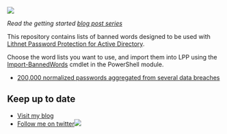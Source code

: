 ![](https://lithnet.github.io/images/lppad.png)

*Read the getting started [blog post series](https://blog.lithnet.io/2019/01/lppad-1.html?m=1)*

This repository contains lists of banned words designed to be used with [Lithnet Password Protection for Active Directory](https://github.com/lithnet/ad-password-protection).

Choose the word lists you want to use, and import them into LPP using the [Import-BannedWords](https://github.com/lithnet/ad-password-protection/wiki/Import%E2%80%90BannedWords) cmdlet in the PowerShell module.

* [200,000 normalized passwords aggregated from several data breaches](https://github.com/lithnet/ad-password-protection-lists/blob/master/banned-words/top-200000.txt)

## Keep up to date
* [Visit my blog](http://blog.lithnet.io)
* [Follow me on twitter](https://twitter.com/RyanLNewington)![](http://twitter.com/favicon.ico)
